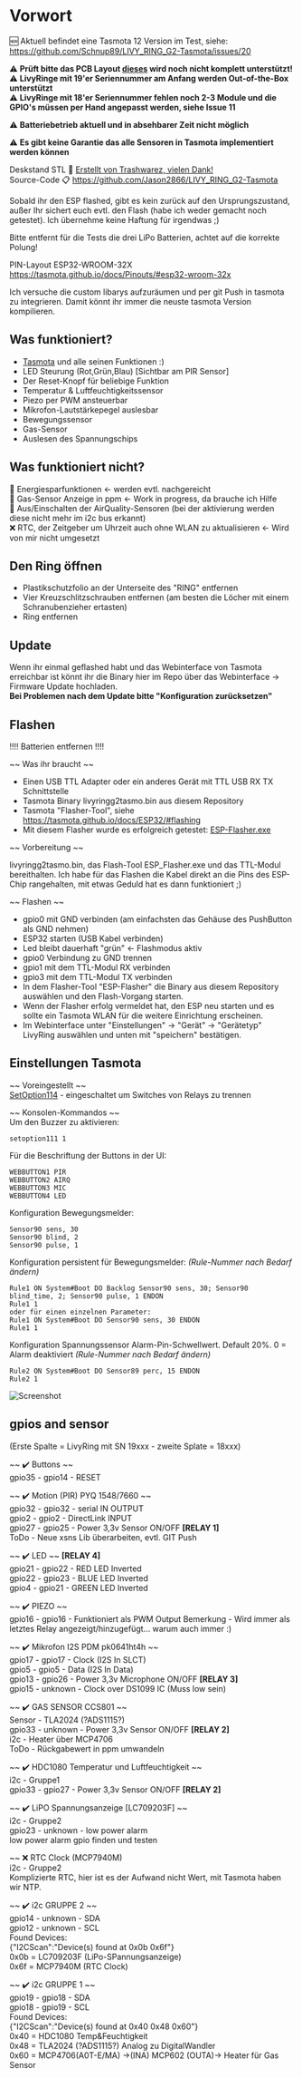 # Vorwort
 :new: Aktuell befindet eine Tasmota 12 Version im Test, siehe: https://github.com/Schnup89/LIVY_RING_G2-Tasmota/issues/20
 
 :warning: **Prüft bitte das PCB Layout [dieses](https://github.com/Schnup89/LIVY_RING_G2-Tasmota/issues/11) wird noch nicht komplett unterstützt!**  
 :warning: **LivyRinge mit 19'er Seriennummer am Anfang werden Out-of-the-Box unterstützt**  
 :warning: **LivyRinge mit 18'er Seriennummer fehlen noch 2-3 Module und die GPIO's müssen per Hand angepasst werden, siehe Issue 11**  
 
 

 :warning: **Batteriebetrieb aktuell und in absehbarer Zeit nicht möglich**   
   
 :warning: **Es gibt keine Garantie das alle Sensoren in Tasmota implementiert werden können**  
 

Deskstand STL :link: [Erstellt von Trashwarez, vielen Dank!](https://github.com/Schnup89/LIVY_RING_G2-Tasmota/issues/8)     
Source-Code :clipboard:    https://github.com/Jason2866/LIVY_RING_G2-Tasmota  


Sobald ihr den ESP flashed, gibt es kein zurück auf den Ursprungszustand, außer Ihr sichert euch evtl. den Flash (habe ich weder gemacht noch getestet).
Ich übernehme keine Haftung für irgendwas ;)  
  
Bitte entfernt für die Tests die drei LiPo Batterien, achtet auf die korrekte Polung!



PIN-Layout ESP32-WROOM-32X
https://tasmota.github.io/docs/Pinouts/#esp32-wroom-32x

Ich versuche die custom libarys aufzuräumen und per git Push in tasmota zu integrieren.
Damit könnt ihr immer die neuste tasmota Version kompilieren.

## Was funktioniert?
- [Tasmota](https://github.com/arendst/Tasmota) und alle seinen Funktionen :)
- LED Steurung (Rot,Grün,Blau) [Sichtbar am PIR Sensor] 
- Der Reset-Knopf für beliebige Funktion
- Temperatur & Luftfeuchtigkeitssensor
- Piezo per PWM ansteuerbar
- Mikrofon-Lautstärkepegel auslesbar
- Bewegungssensor
- Gas-Sensor
- Auslesen des Spannungschips


## Was funktioniert nicht?
:construction_worker: Energiesparfunktionen <- werden evtl. nachgereicht  
:construction_worker: Gas-Sensor Anzeige in ppm <- Work in progress, da brauche ich Hilfe  
:construction_worker: Aus/Einschalten der AirQuality-Sensoren (bei der aktivierung werden diese nicht mehr im i2c bus erkannt)  
:x: RTC, der Zeitgeber um Uhrzeit auch ohne WLAN zu aktualisieren <- Wird von mir nicht umgesetzt 


## Den Ring öffnen
- Plastikschutzfolio an der Unterseite des "RING" entfernen
- Vier Kreuzschlitzschrauben entfernen (am besten die Löcher mit einem Schranubenzieher ertasten)
- Ring entfernen


## Update  
Wenn ihr einmal geflashed habt und das Webinterface von Tasmota erreichbar ist könnt ihr die Binary hier im Repo über das Webinterface -> Firmware Update hochladen.  
**Bei Problemen nach dem Update bitte "Konfiguration zurücksetzen"**  


## Flashen
!!!! Batterien entfernen !!!!

~~ Was ihr braucht ~~
- Einen USB TTL Adapter oder ein anderes Gerät mit TTL USB RX TX Schnittstelle
- Tasmota Binary livyringg2tasmo.bin aus diesem Repository
- Tasmota "Flasher-Tool", siehe https://tasmota.github.io/docs/ESP32/#flashing
- Mit diesem Flasher wurde es erfolgreich getestet: [ESP-Flasher.exe](https://github.com/Jason2866/ESP_Flasher/releases)

~~ Vorbereitung ~~  

livyringg2tasmo.bin, das Flash-Tool ESP_Flasher.exe und das TTL-Modul bereithalten.
Ich habe für das Flashen die Kabel direkt an die Pins des ESP-Chip rangehalten, mit etwas Geduld hat es dann funktioniert ;)

~~ Flashen ~~  
- gpio0 mit GND verbinden (am einfachsten das Gehäuse des PushButton als GND nehmen)
- ESP32 starten (USB Kabel verbinden)
- Led bleibt dauerhaft "grün" <- Flashmodus aktiv
- gpio0 Verbindung zu GND trennen
- gpio1 mit dem TTL-Modul RX verbinden
- gpio3 mit dem TTL-Modul TX verbinden
- In dem Flasher-Tool "ESP-Flasher" die Binary aus diesem Repository auswählen und den Flash-Vorgang starten. 
- Wenn der Flasher erfolg vermeldet hat, den ESP neu starten und es sollte ein Tasmota WLAN für die weitere Einrichtung erscheinen.
- Im Webinterface unter "Einstellungen" -> "Gerät" -> "Gerätetyp" LivyRing auswählen und unten mit "speichern" bestätigen.


## Einstellungen Tasmota  
~~  Voreingestellt ~~  
[SetOption114](https://tasmota.github.io/docs/Commands/#setoption114)  -  eingeschaltet um Switches von Relays zu trennen    
  
 ~~ Konsolen-Kommandos  ~~  
Um den Buzzer zu aktivieren:  
```
setoption111 1
```   

Für die Beschriftung der Buttons in der UI:  
```
WEBBUTTON1 PIR  
WEBBUTTON2 AIRQ  
WEBBUTTON3 MIC  
WEBBUTTON4 LED 
``` 

Konfiguration Bewegungsmelder:  
```
Sensor90 sens, 30
Sensor90 blind, 2
Sensor90 pulse, 1
```   

Konfiguration persistent für Bewegungsmelder:   _(Rule-Nummer nach Bedarf ändern)_
```
Rule1 ON System#Boot DO Backlog Sensor90 sens, 30; Sensor90 blind_time, 2; Sensor90 pulse, 1 ENDON
Rule1 1
oder für einen einzelnen Parameter:
Rule1 ON System#Boot DO Sensor90 sens, 30 ENDON
Rule1 1
```   

Konfiguration Spannungssensor Alarm-Pin-Schwellwert. Default 20%. 0 = Alarm deaktiviert  _(Rule-Nummer nach Bedarf ändern)_
```
Rule2 ON System#Boot DO Sensor89 perc, 15 ENDON
Rule2 1
```   



![Screenshot](livyringtasmotized.png)


## gpios and sensor

(Erste Spalte = LivyRing mit SN 19xxx  -  zweite Splate = 18xxx)   
  
~~ :heavy_check_mark: Buttons ~~  
gpio35  -  gpio14  -  RESET  
 
~~ :heavy_check_mark: Motion (PIR) PYQ 1548/7660 ~~   
gpio32  -  gpio32  -  serial IN       OUTPUT  
gpio2   -  gpio2  -  DirectLink      INPUT  
gpio27  -  gpio25  -  Power 3,3v Sensor ON/OFF   **[RELAY 1]**  
ToDo  -  Neue xsns Lib überarbeiten, evtl. GIT Push  

~~ :heavy_check_mark: LED ~~   **[RELAY 4]**  
gpio21  -  gpio22  -  RED LED Inverted  
gpio22  -  gpio23  -  BLUE LED Inverted  
gpio4   -  gpio21  -  GREEN LED Inverted  

~~ :heavy_check_mark: PIEZO ~~   
gpio16  -  gpio16  -  Funktioniert als PWM Output 
Bemerkung  -  Wird immer als letztes Relay angezeigt/hinzugefügt... warum auch immer :)  

~~ :heavy_check_mark: Mikrofon I2S PDM pk0641ht4h ~~   
gpio17  -  gpio17  -  Clock (I2S In SLCT)  
gpio5  -  gpio5  -  Data  (I2S In Data)  
gpio13  -  gpio26  -  Power 3,3v Microphone ON/OFF   **[RELAY 3]**   
gpio15  -  unknown  -  Clock over DS1099 IC (Muss low sein)    

~~ :heavy_check_mark: GAS SENSOR CCS801 ~~  
Sensor  -  TLA2024 (?ADS1115?)  
gpio33  -  unknown  -  Power 3,3v Sensor ON/OFF   **[RELAY 2]**  
i2c  -  Heater über MCP4706  
ToDo  -  Rückgabewert in ppm umwandeln 

~~ :heavy_check_mark: HDC1080 Temperatur und Luftfeuchtigkeit ~~   
i2c  -  Gruppe1  
gpio33  - gpio27  -  Power 3,3v Sensor ON/OFF   **[RELAY 2]**  
  
~~ :heavy_check_mark: LiPO Spannungsanzeige [LC709203F] ~~  
i2c  -  Gruppe2  
gpio23  -  unknown  -  low power alarm  
low power alarm gpio finden und testen 

~~ :x: RTC Clock (MCP7940M)  
i2c  -  Gruppe2  
Komplizierte RTC, hier ist es der Aufwand nicht Wert, mit Tasmota haben wir NTP.  

~~ :heavy_check_mark: i2c GRUPPE 2 ~~  
gpio14  -  unknown  -  SDA    
gpio12  -  unknown  -  SCL   
Found Devices:  
{"I2CScan":"Device(s) found at 0x0b 0x6f"}  
0x0b = LC709203F (LiPo-SPannungsanzeige)  
0x6f = MCP7940M (RTC Clock)

~~ :heavy_check_mark: i2c GRUPPE 1 ~~   
gpio19  -  gpio18  -  SDA  
gpio18  -  gpio19  -  SCL   
Found Devices:  
{"I2CScan":"Device(s) found at 0x40 0x48 0x60"}  
0x40 = HDC1080 Temp&Feuchtigkeit  
0x48 = TLA2024 (?ADS1115?) Analog zu DigitalWandler  
0x60 = MCP4706(A0T-E/MA) ->(INA) MCP602 (OUTA)-> Heater für Gas Sensor  

